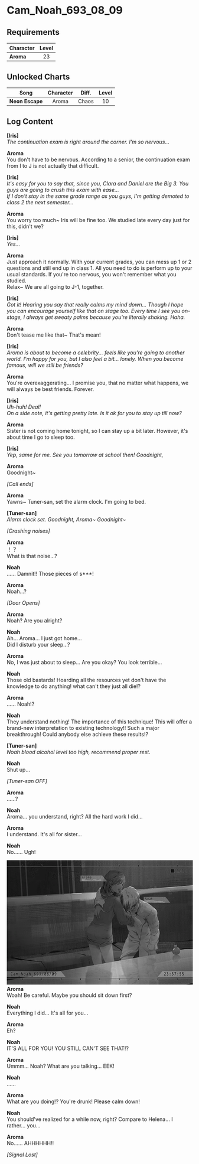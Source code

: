 # Cam_Noah_693_08_09
## Requirements
|Character|Level|
|---------|:---:|
|**Aroma**| 23  |

## Unlocked Charts
|     Song      |Character|Diff.|Level|
|---------------|:-------:|:---:|:---:|
|**Neon Escape**|  Aroma  |Chaos| 10  |

## Log Content
**[Iris]**<br>
*The continuation exam is right around the corner. I'm so nervous...*

**Aroma**<br>
You don't have to be nervous. According to a senior, the continuation exam from I to J is not actually that difficult.

**[Iris]**<br>
*It's easy for you to say that, since you, Clara and Daniel are the Big 3. You guys are going to crush this exam with ease... <br>
If I don't stay in the same grade range as you guys, I'm getting demoted to class 2 the next semester...*

**Aroma**<br>
You worry too much\~ Iris will be fine too. We studied late every day just for this, didn't we?

**[Iris]**<br>
*Yes...*

**Aroma**<br>
Just approach it normally. With your current grades, you can mess up 1 or 2 questions and still end up in class 1. All you need to do is perform up to your usual standards. If you're too nervous, you won't remember what you studied.<br>
Relax\~ We are all going to J\-1, together. 

**[Iris]**<br>
*Got it! Hearing you say that really calms my mind down... Though I hope you can encourage yourself like that on stage too. Every time I see you on\-stage, I always get sweaty palms because you're literally shaking. Haha.*

**Aroma**<br>
Don't tease me like that\~ That's mean!

**[Iris]**<br>
*Aroma is about to become a celebrity... feels like you're going to another world. I'm happy for you, but I also feel a bit... lonely. When you become famous, will we still be friends?*

**Aroma**<br>
You're overexaggerating... I promise you, that no matter what happens, we will always be best friends. Forever.

**[Iris]**<br>
*Uh\-huh! Deal!<br>
On a side note, it's getting pretty late. Is it ok for you to stay up till now?*

**Aroma**<br>
Sister is not coming home tonight, so I can stay up a bit later. However, it's about time I go to sleep too.

**[Iris]**<br>
*Yep, same for me. See you tomorrow at school then! Goodnight,*

**Aroma**<br>
Goodnight\~

*[Call ends]*

**Aroma**<br>
Yawns\~ Tuner\-san, set the alarm clock. I'm going to bed.

**[Tuner-san]**<br>
*Alarm clock set. Goodnight, Aroma\~ Goodnight\~*

*\[Crashing noises\]*

**Aroma**<br>
！？<br>
What is that noise...?

**Noah**<br>
...... Damnit!! Those pieces of s\*\*\*!

**Aroma**<br>
Noah...?

*\[Door Opens\]*

**Aroma**<br>
Noah? Are you alright?

**Noah**<br>
Ah... Aroma... I just got home...<br>
Did I disturb your sleep...?

**Aroma**<br>
No, I was just about to sleep... Are you okay? You look terrible...

**Noah**<br>
Those old bastards! Hoarding all the resources yet don't have the knowledge to do anything! what can't they just all die!?

**Aroma**<br>
...... Noah!?

**Noah**<br>
They understand nothing! The importance of this technique! This will offer a brand\-new interpretation to existing technology!! Such a major breakthrough! Could anybody else achieve these results!?

**[Tuner-san]**<br>
*Noah blood alcohol level too high, recommend proper rest.*

**Noah**<br>
Shut up...

*\[Tuner-san OFF\]*

**Aroma**<br>
......?

**Noah**<br>
Aroma... you understand, right? All the hard work I did...

**Aroma**<br>
I understand. It's all for sister...

**Noah**<br>
No...... Ugh!

![aos3201.png](./attachments/aos3201.png)
**Aroma**<br>
Woah! Be careful. Maybe you should sit down first?

**Noah**<br>
Everything I did... It's all for you...

**Aroma**<br>
Eh?

**Noah**<br>
IT'S ALL FOR YOU! YOU STILL CAN'T SEE THAT!?

**Aroma**<br>
Ummm... Noah? What are you talking... EEK!

**Noah**<br>
......

**Aroma**<br>
What are you doing!? You're drunk! Please calm down!

**Noah**<br>
You should've realized for a while now, right? Compare to Helena... I rather... you...

**Aroma**<br>
No...... AHHHHHH!!

*[Signal Lost]*
